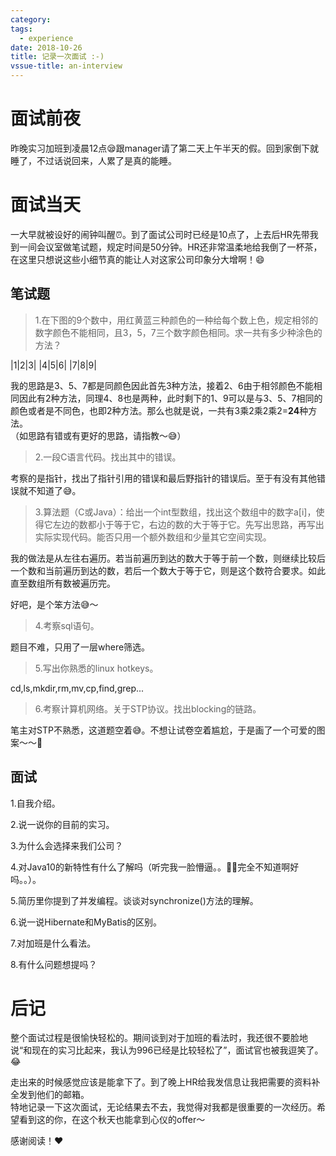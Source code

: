 ```yaml
---
category: 
tags:
  - experience
date: 2018-10-26
title: 记录一次面试 :-)
vssue-title: an-interview
---
```




# 面试前夜
昨晚实习加班到凌晨12点😪跟manager请了第二天上午半天的假。回到家倒下就睡了，不过话说回来，人累了是真的能睡。

# 面试当天
一大早就被设好的闹钟叫醒⏰。到了面试公司时已经是10点了，上去后HR先带我到一间会议室做笔试题，规定时间是50分钟。HR还非常温柔地给我倒了一杯茶，在这里只想说这些小细节真的能让人对这家公司印象分大增啊！😄  
  
## 笔试题
>1.在下图的9个数中，用红黄蓝三种颜色的一种给每个数上色，规定相邻的数字颜色不能相同，且3，5，7三个数字颜色相同。求一共有多少种涂色的方法？
>
|1|2|3|
|4|5|6|
|7|8|9|
  
我的思路是3、5、7都是同颜色因此首先3种方法，接着2、6由于相邻颜色不能相同因此有2种方法，同理4、8也是两种，此时剩下的1、9可以是与3、5、7相同的颜色或者是不同色，也即2种方法。那么也就是说，一共有3乘2乘2乘2=**24**种方法。  
（如思路有错或有更好的思路，请指教～😅）  
  
>2.一段C语言代码。找出其中的错误。

考察的是指针，找出了指针引用的错误和最后野指针的错误后。至于有没有其他错误就不知道了😅。
  
>3.算法题（C或Java）：给出一个int型数组，找出这个数组中的数字a[i]，使得它左边的数都小于等于它，右边的数的大于等于它。先写出思路，再写出实际实现代码。能否只用一个额外数组和少量其它空间实现。

我的做法是从左往右遍历。若当前遍历到达的数大于等于前一个数，则继续比较后一个数和当前遍历到达的数，若后一个数大于等于它，则是这个数符合要求。如此直至数组所有数被遍历完。  

好吧，是个笨方法😅～

>4.考察sql语句。

题目不难，只用了一层where筛选。  
  
>5.写出你熟悉的linux hotkeys。

cd,ls,mkdir,rm,mv,cp,find,grep...  
  
>6.考察计算机网络。关于STP协议。找出blocking的链路。

笔主对STP不熟悉，这道题空着😅。不想让试卷空着尴尬，于是画了一个可爱的图案～～🐷

## 面试
1.自我介绍。  
  
2.说一说你的目前的实习。
  
3.为什么会选择来我们公司？
  
4.对Java10的新特性有什么了解吗（听完我一脸懵逼。。🤦‍♂️完全不知道啊好吗。。）。
  
5.简历里你提到了并发编程。谈谈对synchronize()方法的理解。
  
6.说一说Hibernate和MyBatis的区别。
  
7.对加班是什么看法。
  
8.有什么问题想提吗？
  
  
# 后记
整个面试过程是很愉快轻松的。期间谈到对于加班的看法时，我还很不要脸地说“和现在的实习比起来，我认为996已经是比较轻松了”，面试官也被我逗笑了。😂  

走出来的时候感觉应该是能拿下了。到了晚上HR给我发信息让我把需要的资料补全发到他们的邮箱。   
特地记录一下这次面试，无论结果去不去，我觉得对我都是很重要的一次经历。希望看到这的你，在这个秋天也能拿到心仪的offer～

感谢阅读！❤️










